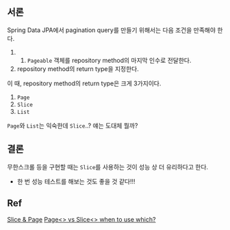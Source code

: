 ## 서론

Spring Data JPA에서 pagination query를 만들기 위해서는 다음 조건을 만족해야 한다.
1. 1. `Pageable` 객체를 repository method의 마지막 인수로 전달한다.
2. repository method의 return type을 지정한다.

이 때, repository method의 return type은 크게 3가지이다.
1. `Page`
2. `Slice`
3. `List`

`Page`와 `List`는 익숙한데 `Slice`..? 얘는 도대체 뭘까?


## 결론

무한스크롤 등을 구현할 때는 `Slice`를 사용하는 것이 성능 상 더 유리하다고 한다.
- 한 번 성능 테스트를 해보는 것도 좋을 것 같다!!!

## Ref

[Slice & Page](https://colour-my-memories-blue.tistory.com/10)
[Page<> vs Slice<> when to use which?](https://stackoverflow.com/questions/49918979/page-vs-slice-when-to-use-which)